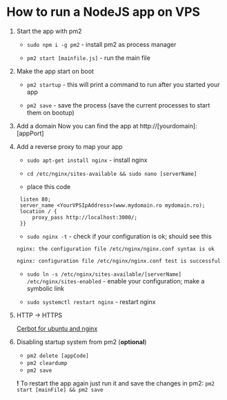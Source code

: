 # How to run a NodeJS app on VPS

1. Start the app with pm2

   - `sudo npm i -g pm2` - install pm2 as process manager

   - `pm2 start [mainfile.js]` - run the main file

2. Make the app start on boot

   - `pm2 startup` - this will print a command to run after you started your app

   - `pm2 save` - save the process (save the current processes to start them on bootup)

3. Add a domain
   Now you can find the app at http://[yourdomain]:[appPort]

4. Add a reverse proxy to map your app

   - `sudo apt-get install nginx` - install nginx

   - `cd /etc/nginx/sites-available && sudo nano [serverName]`

   - place this code

   ```server {
    listen 80;
    server_name <YourVPSIpAddress>(www.mydomain.ro mydomain.ro);
    location / {
        proxy_pass http://localhost:3000/;
    }}
   ```

   - `sudo nginx -t` - check if your configuration is ok; should see this

   ```
   nginx: the configuration file /etc/nginx/nginx.conf syntax is ok

   nginx: configuration file /etc/nginx/nginx.conf test is successful
   ```

   - `sudo ln -s /etc/nginx/sites-available/[serverName] /etc/nginx/sites-enabled` - enable your configuration; make a symbolic link

   - `sudo systemctl restart nginx` - restart nginx

5) HTTP -> HTTPS

   [Cerbot for ubuntu and nginx](https://certbot.eff.org/lets-encrypt/ubuntubionic-nginx)

6) Disabling startup system from pm2 (**optional**)

   - `pm2 delete [appCode]`
   - `pm2 cleardump`
   - `pm2 save`

   **!** To restart the app again just run it and save the changes in pm2:
   `pm2 start [mainFile] && pm2 save`
